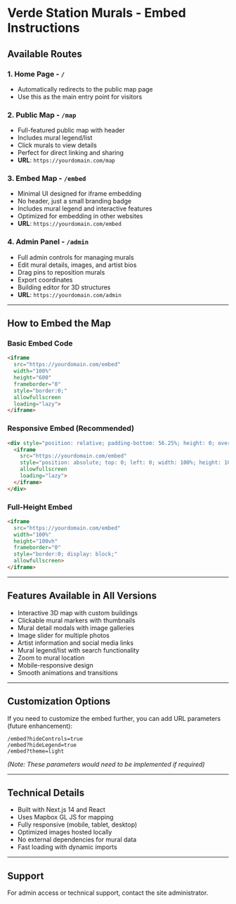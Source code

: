 # Verde Station Murals - Embed Instructions

## Available Routes

### 1. **Home Page** - `/`
- Automatically redirects to the public map page
- Use this as the main entry point for visitors

### 2. **Public Map** - `/map`
- Full-featured public map with header
- Includes mural legend/list
- Click murals to view details
- Perfect for direct linking and sharing
- **URL**: `https://yourdomain.com/map`

### 3. **Embed Map** - `/embed`
- Minimal UI designed for iframe embedding
- No header, just a small branding badge
- Includes mural legend and interactive features
- Optimized for embedding in other websites
- **URL**: `https://yourdomain.com/embed`

### 4. **Admin Panel** - `/admin`
- Full admin controls for managing murals
- Edit mural details, images, and artist bios
- Drag pins to reposition murals
- Export coordinates
- Building editor for 3D structures
- **URL**: `https://yourdomain.com/admin`

---

## How to Embed the Map

### Basic Embed Code

```html
<iframe 
  src="https://yourdomain.com/embed" 
  width="100%" 
  height="600" 
  frameborder="0" 
  style="border:0;" 
  allowfullscreen
  loading="lazy">
</iframe>
```

### Responsive Embed (Recommended)

```html
<div style="position: relative; padding-bottom: 56.25%; height: 0; overflow: hidden;">
  <iframe 
    src="https://yourdomain.com/embed" 
    style="position: absolute; top: 0; left: 0; width: 100%; height: 100%; border: 0;"
    allowfullscreen
    loading="lazy">
  </iframe>
</div>
```

### Full-Height Embed

```html
<iframe 
  src="https://yourdomain.com/embed" 
  width="100%" 
  height="100vh" 
  frameborder="0" 
  style="border:0; display: block;" 
  allowfullscreen>
</iframe>
```

---

## Features Available in All Versions

- Interactive 3D map with custom buildings
- Clickable mural markers with thumbnails
- Mural detail modals with image galleries
- Image slider for multiple photos
- Artist information and social media links
- Mural legend/list with search functionality
- Zoom to mural location
- Mobile-responsive design
- Smooth animations and transitions

---

## Customization Options

If you need to customize the embed further, you can add URL parameters (future enhancement):

```
/embed?hideControls=true
/embed?hideLegend=true
/embed?theme=light
```

*(Note: These parameters would need to be implemented if required)*

---

## Technical Details

- Built with Next.js 14 and React
- Uses Mapbox GL JS for mapping
- Fully responsive (mobile, tablet, desktop)
- Optimized images hosted locally
- No external dependencies for mural data
- Fast loading with dynamic imports

---

## Support

For admin access or technical support, contact the site administrator.

